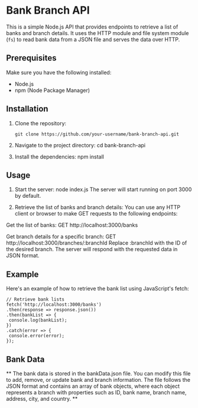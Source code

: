 # Bank Branch API

This is a simple Node.js API that provides endpoints to retrieve a list of banks and branch details. It uses the HTTP module and file system module (`fs`) to read bank data from a JSON file and serves the data over HTTP.

## Prerequisites

Make sure you have the following installed:

- Node.js
- npm (Node Package Manager)

## Installation

1. Clone the repository:

   ```shell
   git clone https://github.com/your-username/bank-branch-api.git

2. Navigate to the project directory:
cd bank-branch-api

3. Install the dependencies:
npm install

## Usage

1. Start the server:
node index.js
The server will start running on port 3000 by default.

2. Retrieve the list of banks and branch details:
You can use any HTTP client or browser to make GET requests to the following endpoints:

Get the list of banks:
GET http://localhost:3000/banks

Get branch details for a specific branch:
GET http://localhost:3000/branches/:branchId
Replace :branchId with the ID of the desired branch.
The server will respond with the requested data in JSON format.

## Example
Here's an example of how to retrieve the bank list using JavaScript's fetch:

   ```shell
// Retrieve bank lists
fetch('http://localhost:3000/banks')
  .then(response => response.json())
  .then(bankList => {
    console.log(bankList);
  })
  .catch(error => {
    console.error(error);
  });
```
  
## Bank Data
** The bank data is stored in the bankData.json file. You can modify this file to add, remove, or update bank and branch information. The file follows the JSON format and contains an array of bank objects, where each object represents a branch with properties such as ID, bank name, branch name, address, city, and country. **
